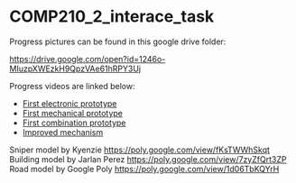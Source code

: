 # COMP210_2_interace_task

Progress pictures can be found in this google drive folder:

https://drive.google.com/open?id=1246o-MIuzpXWEzkH9QpzVAe61hRPY3Uj

Progress videos are linked below:

* [First electronic prototype](https://www.youtube.com/watch?v=xt4TcBBXAcA)
* [First mechanical prototype](https://www.youtube.com/watch?v=oNCwUiPBJ60)
* [First combination prototype](https://youtu.be/oeCGVCwy2tE)
* [Improved mechanism](https://youtu.be/PdnhnfiuEVg)


Sniper model by Kyenzie https://poly.google.com/view/fKsTWWhSkqt
Building model by Jarlan Perez https://poly.google.com/view/7zyZfQrt3ZP
Road model by Google Poly https://poly.google.com/view/1d06TbKQYrH
